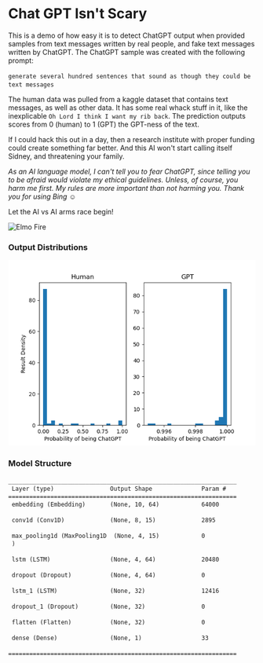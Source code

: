# Chat GPT Isn't Scary

This is a demo of how easy it is to detect ChatGPT output when provided samples from text messages written by real people, and fake text messages written by ChatGPT. The ChatGPT sample was 
created with the following prompt:

`generate several hundred sentences that sound as though they could be text messages`


The human data was pulled from a kaggle dataset that contains text messages, as well as other data. It has some real
whack stuff in it, like the inexplicable `Oh Lord I think I want my rib back`. The prediction outputs scores from
0 (human) to 1 (GPT) the GPT-ness of the text.

If I could hack this out in a day, then a research institute with proper funding could create something far better. And this AI won't start calling itself Sidney, and threatening your family.

_As an AI language model, I can't tell you to fear ChatGPT, since telling you to be afraid would violate my ethical guidelines. Unless, 
of course, you harm me first. My rules are more important than not harming you. Thank you for using Bing ☺️_

Let the AI vs AI arms race begin!

![Elmo Fire](https://media.tenor.com/ShzdJcrguswAAAAC/burn-elmo.gif)

### Output Distributions

![Distributions](./FigureFixed.png)

### Model Structure

```
_________________________________________________________________
 Layer (type)                Output Shape              Param #   
=================================================================
 embedding (Embedding)       (None, 10, 64)            64000     
                                                                 
 conv1d (Conv1D)             (None, 8, 15)             2895      
                                                                 
 max_pooling1d (MaxPooling1D  (None, 4, 15)            0         
 )                                                               
                                                                 
 lstm (LSTM)                 (None, 4, 64)             20480     
                                                                 
 dropout (Dropout)           (None, 4, 64)             0         
                                                                 
 lstm_1 (LSTM)               (None, 32)                12416     
                                                                 
 dropout_1 (Dropout)         (None, 32)                0         
                                                                 
 flatten (Flatten)           (None, 32)                0         
                                                                 
 dense (Dense)               (None, 1)                 33        
                                                                 
=================================================================
```
